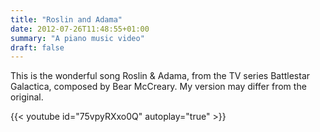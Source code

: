 ```yaml
---
title: "Roslin and Adama"
date: 2012-07-26T11:48:55+01:00
summary: "A piano music video"
draft: false
---
```


This is the wonderful song Roslin & Adama, from the TV series Battlestar Galactica, composed by Bear McCreary. My version may differ from the original.

{{< youtube id="75vpyRXxo0Q" autoplay="true" >}}

